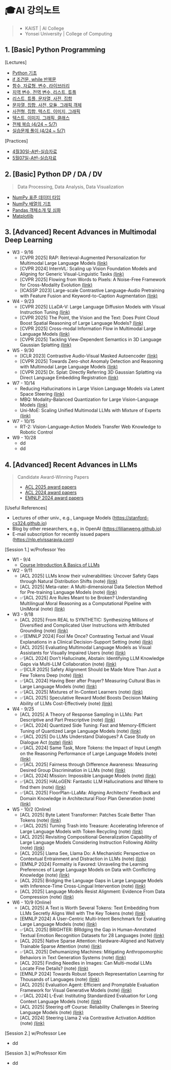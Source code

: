 # 🎓AI 강의노트

> - KAIST | AI College
> - Yonsei University | College of Computing

## 1. [Basic] Python Programming

[Lectures]

- [Python 기초](0424_PythonBasic.md)
- [if 조건문, while 반복문](0425_IfWhile.md)
- [함수, 자료형, 변수, 라이브러리](0426_FuncLib.md)
- [지역 변수, 전역 변수, 리스트, 튜플](0427_Variables.md)
- [리스트, 튜플, 문자열, 사전, 집합](0428_ListTuple.md)
- [문자열, 집합, 사전, 모듈, 그래픽 객체](0501_StrDict.md)
- [사전형, 집합, 텍스트, 이미지, 그래픽](0502_ImgGraphic.md)
- [텍스트, 이미지, 그래픽, 클래스](0503_Class.md)
- [전체 복습 (4/24 ~ 5/7)](0509_Review.md)
- [실습문제 풀이 (4/24 ~ 5/7)](0510_QAPractice.md)

[Practices]

- [4월30일-A반-실습자료](0430_Practice1.md)
- [5월07일-A반-실습자료](0507_Practice2.md)

## 2. [Basic] Python DP / DA / DV

> Data Processing, Data Analysis, Data Visualization

- [NumPy 표준 데이터 타입](0511_NumPy.md)
- [NumPy 배열의 기초](0512_NumPy2.md)
- [Pandas 객체소개 및 심화](0515_Pandas.md)
- [Matplotlib](0517_Matplotlib.md)

## 3. [Advanced] Recent Advances in Multimodal Deep Learning

- W3 - 9/16
  - [CVPR 2025] RAP: Retrieval-Augmented Personalization for Multimodal Large Language Models [(link)](https://arxiv.org/abs/2410.13360)
  - [CVPR 2024] InternVL: Scaling up Vision Foundation Models and Aligning for Generic Visual-Linguistic Tasks [(link)](https://arxiv.org/abs/2312.14238)
  - [CVPR 2025] Flowing from Words to Pixels: A Noise-Free Framework for Cross-Modality Evolution [(link)](https://arxiv.org/abs/2412.15213)
  - [ICASSP 2023] Large-scale Contrastive Language-Audio Pretraining with Feature Fusion and Keyword-to-Caption Augmentation [(link)](https://arxiv.org/abs/2211.06687)
- W4 - 9/23
  - [CVPR 2025] LLaDA-V: Large Language Diffusion Models with Visual Instruction Tuning [(link)](https://arxiv.org/abs/2505.16933)
  - [CVPR 2025] The Point, the Vision and the Text: Does Point Cloud Boost Spatial Reasoning of Large Language Models? [(link)](https://arxiv.org/abs/2504.04540)
  - [CVPR 2025] Cross-modal Information Flow in Multimodal Large Language Models [(link)](https://arxiv.org/abs/2411.18620)
  - [CVPR 2025] Tackling View-Dependent Semantics in 3D Language Gaussian Splatting [(link)](https://arxiv.org/abs/2505.24746)
- W5 - 9/30
  - [ICLR 2023] Contrastive Audio-Visual Masked Autoencoder [(link)](https://arxiv.org/abs/2210.07839)
  - [CVPR 2025] Towards Zero-shot Anomaly Detection and Reasoning with Multimodal Large Language Models [(link)](https://arxiv.org/abs/2502.07601)
  - [CVPR 2025] Dr. Splat: Directly Referring 3D Gaussian Splatting via Direct Language Embedding Registration [(link)](https://arxiv.org/abs/2502.16652)
- W7 - 10/14
  - Reducing Hallucinations in Large Vision Language Models via Latent Space Steering [(link)](https://arxiv.org/abs/2410.15778)
  - MBQ: Modality-Balanced Quantization for Large Vision-Language Models [(link)](https://arxiv.org/abs/2412.19509)
  - Uni-MoE: Scaling Unified Multimodal LLMs with Mixture of Experts [(link)](https://arxiv.org/abs/2405.11273)
- W7 - 10/15
  - RT-2: Vision-Language-Action Models Transfer Web Knowledge to Robotic Control
- W9 - 10/28
  - dd
  - dd

## 4. [Advanced] Recent Advances in LLMs

> Candidate Award-Winning Papers
>
> - [ACL 2025 award papers](https://2025.aclweb.org/program/awards/)
> - [ACL 2024 award papers](https://2024.aclweb.org/program/best_papers/)
> - [EMNLP 2024 award papers](https://2024.emnlp.org/program/best_papers/)

[Useful References]

- Lectures of other univ., e.g., Language Models (https://stanford-cs324.github.io)
- Blog by other researchers, e.g., in OpenAI (https://lilianweng.github.io)
- E-mail subscription for recently issued papers (https://nlp.elvissaravia.com)

[Session 1.] w/Professor Yeo

- W1 - 9/4
  - [Course Introduction & Basics of LLMs](seminar/LLM/S1-W1-1.md)
- W2 - 9/11
  - [ACL 2025] LLMs know their vulnerabilities: Uncover Safety Gaps through Natural Distribution Shifts (note) [(link)](https://aclanthology.org/2025.acl-long.1207/)
  - [ACL 2025] Meta-rater: A Multi-dimensional Data Selection Method for Pre-training Language Models (note) [(link)](https://aclanthology.org/2025.acl-long.533/)
  - ✅[ACL 2025] Are Rules Meant to be Broken? Understanding Multilingual Moral Reasoning as a Computational Pipeline with UniMoral (note) [(link)](https://aclanthology.org/2025.acl-long.294/)
- W3 - 9/18
  - [ACL 2025] From REAL to SYNTHETIC: Synthesizing Millions of Diversified and Complicated User Instructions with Attributed Grounding (note) [(link)](https://aclanthology.org/2025.acl-long.517/)
  - ✅[EMNLP 2024] Fool Me Once? Contrasting Textual and Visual Explanations in a Clinical Decision-Support Setting (note) [(link)](https://arxiv.org/abs/2410.12284)
  - [ACL 2025] Evaluating Multimodal Language Models as Visual Assistants for Visually Impaired Users (note) [(link)](https://aclanthology.org/2025.acl-long.1260/)
  - ✅[ACL 2024] Don’t Hallucinate, Abstain: Identifying LLM Knowledge Gaps via Multi-LLM Collaboration (note) [(link)](https://aclanthology.org/2024.acl-long.786.pdf)
  - ✅[ICLR 2025] Safety Alignment Should be Made More Than Just a Few Tokens Deep (note) [(link)](https://openreview.net/forum?id=6Mxhg9PtDE)
  - ✅[ACL 2024] Having Beer after Prayer? Measuring Cultural Bias in Large Language Models (note) [(link)](https://aclanthology.org/2024.acl-long.862.pdf)
  - ✅[ACL 2025] Mixtures of In-Context Learners (note) [(link)](https://aclanthology.org/2025.acl-long.1277/)
  - ✅[ACL 2025] Speculative Reward Model Boosts Decision Making Ability of LLMs Cost-Effectively (note) [(link)](https://arxiv.org/pdf/2506.00396?)
- W4 - 9/25
  - [ACL 2025] A Theory of Response Sampling in LLMs: Part Descriptive and Part Prescriptive (note) [(link)](https://aclanthology.org/2025.acl-long.1454/)
  - ✅[ACL 2024] Quantized Side Tuning: Fast and Memory-Efficient Tuning of Quantized Large Language Models (note) [(link)](https://arxiv.org/abs/2401.07159)
  - ✅[ACL 2025] Do LLMs Understand Dialogues? A Case Study on Dialogue Act [(note)](seminar/LLM/S1-W4-3.md) [(link)](https://aclanthology.org/2025.acl-long.1271/)
  - ✅[ACL 2024] Same Task, More Tokens: the Impact of Input Length on the Reasoning Performance of Large Language Models (note) [(link)](https://arxiv.org/abs/2402.14848)
  - ✅[ACL 2025] Fairness through Difference Awareness: Measuring Desired Group Discrimination in LLMs (note) [(link)](https://arxiv.org/abs/2502.01926)
  - ✅[ACL 2024] Mission: Impossible Language Models (note) [(link)](https://arxiv.org/abs/2401.06416)
  - ✅[ACL 2025] HALoGEN: Fantastic LLM Hallucinations and Where to find them (note) [(link)](https://arxiv.org/abs/2501.08292)
  - ✅[ACL 2025] FloorPlan-LLaMa: Aligning Architects’ Feedback and Domain Knowledge in Architectural Floor Plan Generation (note) [(link)](https://aclanthology.org/2025.acl-long.331/)
- W5 - 10/2 (Online)
  - [ACL 2025] Byte Latent Transformer: Patches Scale Better Than Tokens (note) [(link)](https://aclanthology.org/2025.acl-long.453/)
  - ✅[ACL 2025] Turning Trash into Treasure: Accelerating Inference of Large Language Models with Token Recycling (note) [(link)](https://aclanthology.org/2025.acl-long.338/)
  - [ACL 2025] Revisiting Compositional Generalization Capability of Large Language Models Considering Instruction Following Ability (note) [(link)](https://aclanthology.org/2025.acl-long.1508/)
  - [ACL 2025] Llama See, Llama Do: A Mechanistic Perspective on Contextual Entrainment and Distraction in LLMs (note) [(link)](https://aclanthology.org/2025.acl-long.791/)
  - [EMNLP 2024] Formality is Favored: Unraveling the Learning Preferences of Large Language Models on Data with Conflicting Knowledge (note) [(link)](https://arxiv.org/abs/2410.04784)
  - [ACL 2025] Bridging the Language Gaps in Large Language Models with Inference-Time Cross-Lingual Intervention (note) [(link)](https://arxiv.org/pdf/2410.12462)
  - [ACL 2025] Language Models Resist Alignment: Evidence From Data Compression (note) [(link)](https://aclanthology.org/2025.acl-long.1141/)
- W6 - 10/9 (Online)
  - [ACL 2025] A Text is Worth Several Tokens: Text Embedding from LLMs Secretly Aligns Well with The Key Tokens (note) [(link)](https://aclanthology.org/2025.acl-long.379/)
  - [EMNLP 2024] A User-Centric Multi-Intent Benchmark for Evaluating Large Language Models (note) [(link)](https://aclanthology.org/2024.emnlp-main.210.pdf)
  - ✅[ACL 2025] BRIGHTER: BRIdging the Gap in Human-Annotated Textual Emotion Recognition Datasets for 28 Languages (note) [(link)](https://aclanthology.org/2025.acl-long.436/)
  - [ACL 2025] Native Sparse Attention: Hardware-Aligned and Natively Trainable Sparse Attention (note) [(link)](https://aclanthology.org/2025.acl-long.1126/)
  - ✅[ACL 2025] Dehumanizing Machines: Mitigating Anthropomorphic Behaviors in Text Generation Systems (note) [(link)](https://aclanthology.org/2025.acl-long.1259/ )
  - [ACL 2025] Finding Needles in Images: Can Multi-modal LLMs Locate Fine Details? (note) [(link)](https://aclanthology.org/2025.acl-long.1152/)
  - [EMNLP 2024] Towards Robust Speech Representation Learning for Thousands of Languages (note) [(link)](https://arxiv.org/pdf/2407.00837)
  - [ACL 2025] Evaluation Agent: Efficient and Promptable Evaluation Framework for Visual Generative Models (note) [(link)](https://aclanthology.org/2025.acl-long.374/)
  - ✅[ACL 2024] L-Eval: Instituting Standardized Evaluation for Long Context Language Models (note) [(link)](https://aclanthology.org/2024.acl-long.776/)
  - [ACL 2025] Steering off Course: Reliability Challenges in Steering Language Models (note) [(link)](https://aclanthology.org/2025.acl-long.974.pdf)
  - [ACL 2024] Steering Llama 2 via Contrastive Activation Addition (note) [(link)](https://aclanthology.org/2024.acl-long.828/)

[Session 2.] w/Professor Lee

- dd

[Session 3.] w/Professor Kim

- dd
